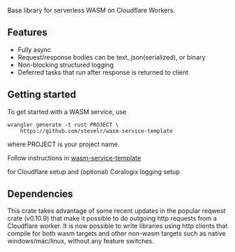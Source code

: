 Base library for serverless WASM on Cloudflare Workers.

## Features

- Fully async
- Request/response bodies can be text, json(serialized), or binary
- Non-blocking structured logging
- Deferred tasks that run after response is returned to client

## Getting started

To get started with a WASM service, use 

    wrangler generate -t rust PROJECT \
	    https://github.com/stevelr/wasm-service-template

where PROJECT is your project name.

Follow instructions in 
[wasm-service-template](https://github.com/stevelr/wasm-service-template/README.md)

for Cloudflare setup and (optional) Coralogix logging setup

## Dependencies

This crate takes advantage of some recent updates in 
the popular reqwest crate (v0.10.9)
that make it possible to do outgoing http requests 
from a Cloudflare worker. It is now possible
to write libraries using http clients that compile 
for both wasm targets and other non-wasm targets such as 
native windows/mac/linux, without any feature switches.

